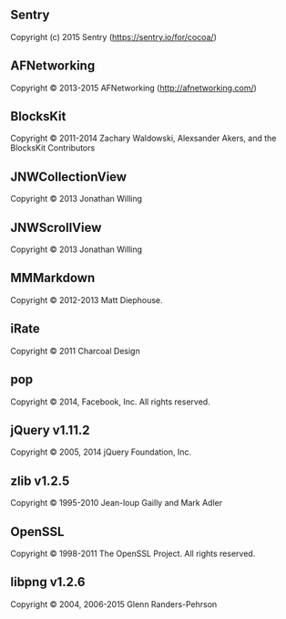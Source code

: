 ## Sentry
Copyright (c) 2015 Sentry (https://sentry.io/for/cocoa/)

## AFNetworking
Copyright © 2013-2015 AFNetworking (http://afnetworking.com/)

## BlocksKit
Copyright © 2011-2014 Zachary Waldowski, Alexsander Akers, and the BlocksKit Contributors

## JNWCollectionView
Copyright © 2013 Jonathan Willing

## JNWScrollView
Copyright © 2013 Jonathan Willing

## MMMarkdown
Copyright © 2012-2013 Matt Diephouse.

## iRate
Copyright © 2011 Charcoal Design

## pop
Copyright © 2014, Facebook, Inc. All rights reserved.

## jQuery v1.11.2
Copyright © 2005, 2014 jQuery Foundation, Inc.

## zlib v1.2.5
Copyright © 1995-2010 Jean-loup Gailly and Mark Adler

## OpenSSL
Copyright © 1998-2011 The OpenSSL Project.  All rights reserved.

## libpng v1.2.6
Copyright © 2004, 2006-2015 Glenn Randers-Pehrson
